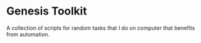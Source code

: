 # Genesis Toolkit

A collection of scripts for random tasks that I do on computer that benefits from automation.
